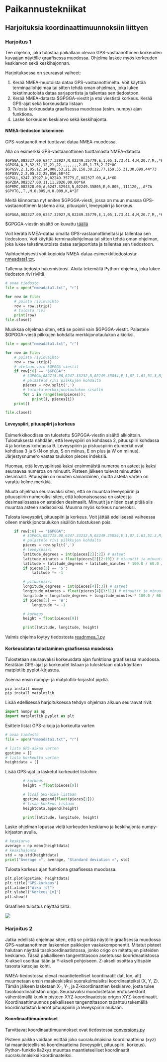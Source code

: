 # Paikannustekniikat

## Harjoituksia koordinaattimuunnoksiin liittyen

### Harjoitus 1

Tee ohjelma, joka tulostaa paikallaan olevan GPS-vastaanottimen korkeuden kuvaajan näytölle graafisessa muodossa. Ohjelma laskee myös korkeuden keskiarvon sekä keskihajonnan.

Harjoituksessa on seuraavat vaiheet:
1. Kerää NMEA-muotoista dataa GPS-vastaanottimelta. Voit käyttää terminaaliohjelmaa tai sitten tehdä oman ohjelman, joka lukee tekstimuotoista dataa sarjaportista ja tallentaa sen tiedostoon.
2. Kerää NMEA-datasta $GPGGA-viestit ja etsi viestistä korkeus. Kerää GPS-ajat sekä korkeusdata listaan
3. Tulosta korkeusdata graafisessa muodossa (esim. numpy) ajan funktiona.
4. Laske korkeuden keskiarvo sekä keskihajonta.

#### NMEA-tiedoston lukeminen

GPS-vastaanottimet tuottavat dataa NMEA-muodossa. 

Alla on esimerkki GPS-vastaanottimen tuottamasta NMEA-datasta.

```
$GPGGA,082327.00,6247.32927,N,02249.35779,E,1,05,1.73,41.4,M,20.7,M,,*6C
$GPGSA,A,3,32,31,12,21,22,,,,,,,,2.85,1.73,2.27*0C
$GPGSV,2,1,05,12,14,008,53,21,28,158,38,22,77,159,35,31,30,099,44*73
$GPGSV,2,2,05,32,25,056,50*4C
$GPGLL,6247.32927,N,02249.35779,E,082327.00,A,A*6D
$GPZDA,082327.00,11,11,2020,00,00*6A
$GPRMC,082328.00,A,6247.32943,N,02249.35805,E,0.005,,111120,,,A*7A
$GPVTG,,T,,M,0.005,N,0.009,K,A*2F
```
Meitä kiinnostaa nyt eniten $GPGGA-viesti, jossa on muun muassa GPS-vastaanottimen laskema aika, pituuspiiri, leveyspiiri ja korkeus.
```
$GPGGA,082327.00,6247.32927,N,02249.35779,E,1,05,1.73,41.4,M,20.7,M,,*6C
```
$GPGGA-viestin sisältö on kuvattu [täällä](https://www.trimble.com/OEM_ReceiverHelp/V4.44/en/NMEA-0183messages_GGA.html)

Voit kerätä NMEA-dataa omalta GPS-vastaanottimeltasi ja tallentaa sen tiedostoon. Voit käyttää terminaaliohjelmaa tai sitten tehdä oman ohjelman, joka lukee tekstimuotoista dataa sarjaportista ja tallentaa sen tiedostoon.

Vaihtoehtoisesti voit kopioida NMEA-dataa esimerkkitiedostosta:
[nmeadata1.txt](/examples/nmeadata1.txt).

Tallenna tiedosto hakemistoosi. Aloita tekemällä Python-ohjelma, joka lukee tiedoston rivi riviltä.

```python
# avaa tiedosto
file = open("nmeadata1.txt", "r")

for row in file:
    # poista rivinvaihto
    row = row.strip()
    # tulosta rivi
    print(row)
file.close()
```
Muokkaa ohjelmaa siten, että se poimii vain $GPGGA-viestit. Palastele $GPGGA-viesti pilkkujen kohdalta merkkijonotaulukon alkioiksi.

```python
file = open("nmeadata1.txt", "r")

for row in file:
    # poista rivinvaihto
    row = row.strip()
    # otetaan vain $GPGGA-viestit
    if row[:6] == "$GPGGA":
        # $GPGGA,082715.00,6247.33232,N,02249.35854,E,1,07,1.61,51.3,M,20.7,M,,*60
        # palastele rivi pilkkujen kohdalta
        pieces = row.split(',')
        # tulosta merkkijonotaulukon sisältö
        for i in range(len(pieces)):
            print(i, pieces[i])
    print()

file.close()
```
#### Leveyspiiri, pituuspiiri ja korkeus

Esimerkkikoodissa on tulostettu $GPGGA-viestin sisältö alkioittain. Tulostuksesta nähdään, että leveyspiiri on kohdassa 2, pituuspiiri kohdassa 4 ja korkeus kohdassa 9. Leveyspiirin ja pistuuspiirin etumerkit ovat kohdissa 3 ja 5 (N on plus, S on miinus, E on plus ja W on miinus). Järjestysnumero vastaa taulukon pieces indeksiä. 

Huomaa, että leveyspiirissä kaksi ensimmäistä numeroa on asteet ja kaksi seuraavaa numeroa on minuutit. Pisteen jälkeen tulevat minuuttien desimaalit. Pituuspiiri on muuten samanlainen, mutta asteita varten on varattu kolme merkkiä.

Muuta ohjelmaa seuraavaksi siten, että se muuntaa leveyspiirin ja pituuspiirin numeroiksi siten, että kokonaisosassa on asteet ja desimaaliosassa on asteiden desimaalit. Minuutit ja niiden osat pitää siis muuntaa asteen sadasosiksi. Muunna myös korkeus numeroksi. 

Tulosta leveyspiiri, pituuspiiri ja korkeus. Voit jättää edellisessä vaiheessa olleen merkkijonotaulukon sisällön tulostuksen pois.

```python
    if row[:6] == "$GPGGA":
        # $GPGGA,082715.00,6247.33232,N,02249.35854,E,1,07,1.61,51.3,M,20.7,M,,*60
        # palastele rivi pilkkujen kohdalta
        pieces = row.split(',')
        # leveyspiiri
        latitude_degrees = int(pieces[2][:2]) # asteet
        latitude_minutes = float(pieces[2][2:10]) # minuutit ja minuuttien desimaalit
        latitude = latitude_degrees + latitude_minutes * 100.0 / 60.0 / 100.0
        if pieces[3] == 'S':
            latitude *= -1

        # pituuspiiri
        longitude_degrees = int(pieces[4][:3]) # asteet
        longitude_minutes = float(pieces[4][3:11]) # minuutit ja minuuttien desimaalit
        longitude = longitude_degrees + longitude_minutes * 100.0 / 60.0 / 100.0
        if pieces[5] == 'W':
            longitude *= -1

        # korkeus
        height = float(pieces[9])

        print(latitude, longitude, height)
```

Valmis ohjelma löytyy tiedostosta [readnmea_1.py](/examples/readnmea_1.py)

#### Korkeusdatan tulostaminen graafisessa muodossa

Tulostetaan seuraavaksi korkeusdata ajan funktiona graafisessa muodossa. Kerätään GPS-ajat ja korkeudet listaan ja tulostetaan data käyttäen matplotlib.pyplot-kirjastoa.

Asenna ensin numpy- ja matplotlib-kirjastot pip:llä.
```
pip install numpy
pip install matplotlib
```
Lisää edellisessä harjoituksessa tehdyn ohjelman alkuun seuraavat rivit:
```python
import numpy as np
import matplotlib.pyplot as plt
```
Esittele listat GPS-aikoja ja korkeutta varten
```python
# avaa tiedosto
file = open("nmeadata1.txt", "r")

# lista GPS-aikaa varten
gpstime = []
# lista korkeutta varten
heightdata = []
```
Lisää GPS-ajat ja lasketut korkeudet listoihin:
```python
        # korkeus
        height = float(pieces[9])

        # lisää GPS-aika listaan
        gpstime.append(float(pieces[1]))
        # lisää korkeus listaan
        heightdata.append(height)

        print(latitude, longitude, height)
```
Laske ohjelman lopussa vielä korkeuden keskiarvo ja keskihajonta numpy-kirjaston avulla.
```python
# keskiarvo
average = np.mean(heightdata)
# keskihajonta
std = np.std(heightdata)
print("Average =", average, "Standard deviation =", std)
```
Tulosta korkeus ajan funktiona graafisessa muodossa.
```python
plt.plot(gpstime, heightdata)
plt.title("GPS-korkeus")
plt.xlabel("Aika [s]")
plt.ylabel("Korkeus [m]")
plt.show()
```
Graafinen tulostus näyttää tältä:

![](/images/Korkeusplot.PNG)

### Harjoitus 2

Jatka edellistä ohjelmaa siten, että se piirtää näytölle graafisessa muodossa GPS-vastaanottimen laskemien paikkojen vaakakomponentit. Mitatut pisteet halutaan  näyttää tasokoordinaatistossa, jonko origo on mitattujen pisteiden keskiarvo. Tässä paikalliseen tangenttitasoon asetetussa kooridnaatistossa X-akseli osoittaa itään ja Y-akseli pohjoiseen. Z-akseli osoittaa ylöspäin tasosta katsojaa kohti.

NMEA-tiedostossa olevat maantieteelliset koordinaatit (lat, lon, alt) muunnetaan ensin maakeskisiksi suorakulmaisiksi koordinaateiksi (X, Y, Z). Tämän jälkeen lasketaan X-, Y-, ja Z-koordinaattien keskiarvo, josta tulee tasokoordinaatiston origo. Seuraavaksi muodostetaan erotusvektorit vähentämällä kunkin pisteen XYZ-koordinaateista origon XYZ-koordinaatit. Koordinaattimuunnos paikalliseen tangenttitasoon tapahtuu tekemällä koordinaatiston kierrot pituuspiirin ja leveyspiirin mukaan. 

#### Koordinaattimuunnokset

Tarvittavat koordinaattimuunnokset ovat tiedostossa [conversions.py](/examples/conversions.py)

Pisteen paikka voidaan esittää joko suorakulmaisina koordinaatteina (xyz) tai maantieteellisinä koordinaatteina (leveyspiiri, pituuspiiri, korkeus). Python-funktio lla2xyz muuntaa maantieteelliset koordinaatit suorakulmaisiksi koordinaateiksi.


